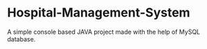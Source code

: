 # Hospital-Management-System
A simple console based JAVA project made with the help of MySQL database.
